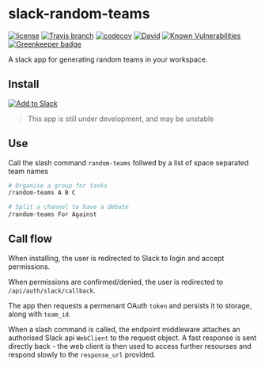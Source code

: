 # slack-random-teams

[![license](https://img.shields.io/github/license/tommilligan/slack-random-teams.svg)]()
[![Travis branch](https://img.shields.io/travis/tommilligan/slack-random-teams/master.svg)](https://travis-ci.org/tommilligan/slack-random-teams)
[![codecov](https://codecov.io/gh/tommilligan/slack-random-teams/branch/master/graph/badge.svg)](https://codecov.io/gh/tommilligan/slack-random-teams)
[![David](https://img.shields.io/david/tommilligan/slack-random-teams.svg)](https://david-dm.org/tommilligan/slack-random-teams)
[![Known Vulnerabilities](https://snyk.io/test/github/tommilligan/slack-random-teams/badge.svg?targetFile=package.json)](https://snyk.io/test/github/tommilligan/slack-random-teams?targetFile=package.json)
[![Greenkeeper badge](https://badges.greenkeeper.io/tommilligan/slack-random-teams.svg)](https://greenkeeper.io/)

A slack app for generating random teams in your workspace.


## Install

[![Add to Slack](https://platform.slack-edge.com/img/add_to_slack.png)](https://slack.com/oauth/authorize?client_id=316826906230.315357059952&scope=commands,channels:read,groups:read,users:read,team:read)

> This app is still under development, and may be unstable


## Use

Call the slash command `random-teams` follwed by a list of space separated team names

```bash
# Organise a group for tasks
/random-teams A B C

# Split a channel to have a debate
/random-teams For Against
```

## Call flow

When installing, the user is redirected to Slack to login and accept permissions.

When permissions are confirmed/denied, the user is redirected to `/api/auth/slack/callback`.

The app then requests a permenant OAuth `token` and persists it to storage, along with `team_id`.

When a slash command is called, the endpoint middleware attaches an authorised Slack api `WebClient` to the request object. A fast response is sent directly back - the web client is then used to access further resourses and respond slowly to the `response_url` provided.
